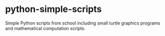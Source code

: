 # python-simple-scripts
Simple Python scripts from school including small turtle graphics programs and mathematical computation scripts.
